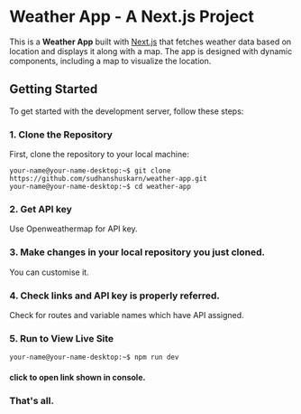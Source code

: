# Weather App - A Next.js Project

This is a **Weather App** built with [Next.js](https://nextjs.org) that fetches weather data based on location and displays it along with a map. The app is designed with dynamic components, including a map to visualize the location.

## Getting Started

To get started with the development server, follow these steps:

### 1. Clone the Repository

First, clone the repository to your local machine:

```console
your-name@your-name-desktop:~$ git clone https://github.com/sudhanshuskarn/weather-app.git
your-name@your-name-desktop:~$ cd weather-app
```


### 2. Get API key

Use Openweathermap for API key.


### 3. Make changes in your local repository you just cloned.

You can customise it.


### 4. Check links and API key is properly referred.

Check for routes and variable names which have API assigned.


### 5. Run to **View Live Site**


```console
your-name@your-name-desktop:~$ npm run dev
```

#### click to open link shown in console.

### That's all.
